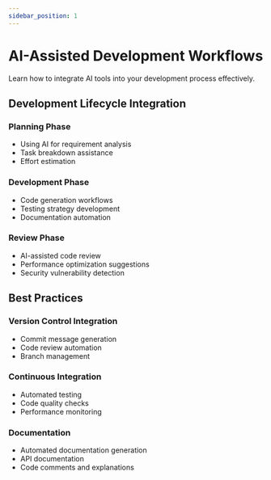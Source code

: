 ```yaml
---
sidebar_position: 1
---
```


# AI-Assisted Development Workflows

Learn how to integrate AI tools into your development process effectively.

## Development Lifecycle Integration

### Planning Phase
- Using AI for requirement analysis
- Task breakdown assistance
- Effort estimation

### Development Phase
- Code generation workflows
- Testing strategy development
- Documentation automation

### Review Phase
- AI-assisted code review
- Performance optimization suggestions
- Security vulnerability detection

## Best Practices

### Version Control Integration
- Commit message generation
- Code review automation
- Branch management

### Continuous Integration
- Automated testing
- Code quality checks
- Performance monitoring

### Documentation
- Automated documentation generation
- API documentation
- Code comments and explanations